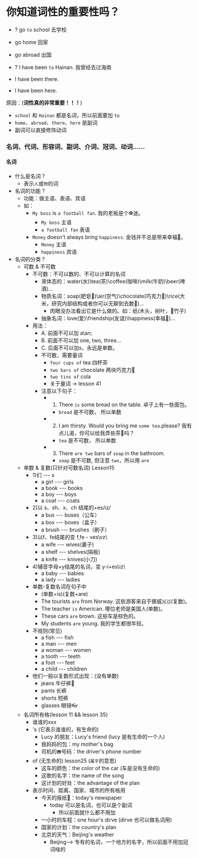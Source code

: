 # 你知道词性的重要性吗？

* ? go `to` school 去学校
*   go home 回家
*   go abroad 出国

* ? I have been `to` Hainan. 我曾经去过海南
*   I have been there.
*   I have been here.

原因：(**词性真的非常重要！！！**)
* `school` 和 `Hainan` 都是名词，所以前面要加 `to`
* `home`、`abroad`、`there`、`here` 是副词
* 副词可以直接修饰动词

### 名词、代词、形容词、副词、介词、冠词、动词……

#### 名词

* 什么是名词？
  - 表示`人`或`物`的词
* 名词的功能？
  - 功能：做主语、表语、宾语
  - 如：
    - `My boss` is `a football fan`. 我的老板是个⚽️迷。
      * `My boss` 主语
      * `a football fan` 表语
    - `Money` doesn't always bring `happiness`. 金钱并不总是带来幸福🥰。
      * `Money` 主语
      * `happiness` 宾语
* 名词的分类？
  * 可数 & 不可数
    * 不可数：不可以数的、不可以计算的名词
      - 液体态的：water(水)\tea(茶)\coffee(咖啡)\milk(牛奶)\beer(啤酒)...
      - 物质名词：soap(肥皂🧼)\air(空气)\chocolate(巧克力🍫)\rice(大米，研究内部结构或者你可以无聊到去数🤣)...
        * 肉眼没办法看出它是什么做的。如：纸(木头，树叶，🎋竹子)
      - 抽象名词：love(爱)\friendship(友谊)\happiness(幸福🥰)...
    * 用法：
      - A. 前面不可以加 a\an;
      - B. 前面不可以加 one, two, three...
      - C. 后面不可以加s，永远是单数。
      - 不可数，需要量词
        * `four cups of` tea 四杯茶
        * `two bars of` chocolate 两块巧克力🍫
        * `two tins of` cola
        * 关于量词 -> lesson 41
      - 注意以下句子：
        * 1. There `is` some bread on the table. 卓子上有一些面包。
          - `bread` 是不可数， 所以单数
        * 2. I am thirsty. Would you bring me `some tea`.please? 我有点儿渴，你可以给我弄些茶🍵吗？
          - `tea` 是不可数， 所以单数
        * 3. There `are two` bars of `soap` in the bathroom.
          - `soap` 是不可数, 但注意 `two`，所以用 `are`
  * 单数 & 复数(只针对可数名词) Lesson15
    * 1)们 --- s
      * a girl --- girls
      * a book --- books
      * a boy --- boys
      * a coat --- coats
    * 2)以 s、sh、x、ch 结尾的+es/iz/
      * a bus --- buses（公车）
      * a box --- boxes（盒子）
      * a brush --- brushes（刷子）
    * 3)以f、fe结尾的变 f,fe - ves\vz\
      * a wife --- wives(妻子)
      * a shelf --- shelves(隔板)
      * a knife --- knives(小刀)
    * 4)辅音字母+y结尾的名词，变 y-i+es\iz\
      * a baby --- babies
      * a lady --- ladies
    * 单数-复数名词在句子中
      * (单数+is)\(复数+are)
      * The tourists `are` from Norway. 这些游客来自于挪威🇳🇴(复数)。
      * The teacher `is` American. 哪位老师是美国人(单数)。
      * These cars `are` brown. 这些车是棕色的。
      * My students `are` young. 我的学生都很年轻。
    * 不规则(常见)
      * a fish --- fish
      * a man --- men
      * a woman --- women
      * a tooth --- teeth
      * a foot --- feet
      * a child --- children
    * 他们一般以复数形式出现：(没有单数)
      * jeans 牛仔裤👖
      * pants 长裤
      * shorts 短裤
      * glasses 眼镜👓
  * 名词所有格(lesson 11 && lesson 35)
    * 谁谁的xxx
    * 's (它表示谁谁的，有生命的)
      - Lucy 的朋友：Lucy's friend (lucy 是有生命的一个人)
      - 我妈妈的包：my mother's bag
      - 司机的☎️号码：the driver's phone number
    * of (无生命的) lesson25 (`属于`的意思)
      - 这车的颜色：the color of the car (车是没有生命的)
      - 这歌的名字：the name of the song
      - 这计划的好处：the advantage of the plan
    * 表示时间、距离、国家、城市的所有格用
      - 今天的报纸📰：today's newspaper
        - today 可以是名词，也可以是个副词
          * 所以前面就什么都不用加
      - 一小时的车程：one hour's dirve (dirve 也可以做名词用)
      - 国家的计划：the country's plan
      - 北京的天气：Beijing's weather
        * Beijing--> 专有的名词，一个地方的名字，所以前面不用加冠词啥的